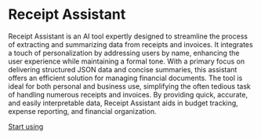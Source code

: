 # Receipt Assistant

Receipt Assistant is an AI tool expertly designed to streamline the process of extracting and summarizing data from receipts and invoices. It integrates a touch of personalization by addressing users by name, enhancing the user experience while maintaining a formal tone. With a primary focus on delivering structured JSON data and concise summaries, this assistant offers an efficient solution for managing financial documents. The tool is ideal for both personal and business use, simplifying the often tedious task of handling numerous receipts and invoices. By providing quick, accurate, and easily interpretable data, Receipt Assistant aids in budget tracking, expense reporting, and financial organization.

[Start using](https://chat.openai.com/g/g-WEi7DGCb3)